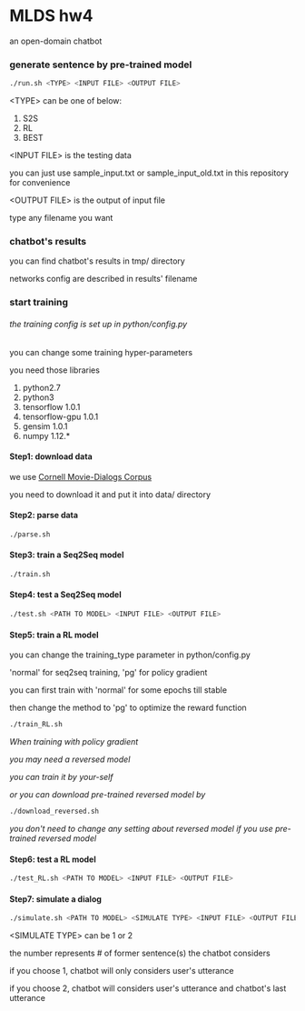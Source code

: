 # MLDS hw4
an open-domain chatbot

### generate sentence by pre-trained model
```bash
./run.sh <TYPE> <INPUT FILE> <OUTPUT FILE>
```
\<TYPE\> can be one of below:
1. S2S
2. RL
3. BEST

\<INPUT FILE\> is the testing data

you can just use sample_input.txt or sample_input_old.txt in this repository for convenience

\<OUTPUT FILE\> is the output of input file

type any filename you want

### chatbot's results
you can find chatbot's results in tmp/ directory

networks config are described in results' filename

### start training
###### the training config is set up in python/config.py

you can change some training hyper-parameters

you need those libraries
1. python2.7
2. python3
3. tensorflow 1.0.1
4. tensorflow-gpu 1.0.1
5. gensim 1.0.1
6. numpy 1.12.*

#### Step1: download data
we use [Cornell Movie-Dialogs Corpus](https://www.cs.cornell.edu/~cristian/Cornell_Movie-Dialogs_Corpus.html)

you need to download it and put it into data/ directory

#### Step2: parse data
```bash
./parse.sh
```

#### Step3: train a Seq2Seq model
```bash
./train.sh
```

#### Step4: test a Seq2Seq model
```bash
./test.sh <PATH TO MODEL> <INPUT FILE> <OUTPUT FILE>
```

#### Step5: train a RL model
you can change the training_type parameter in python/config.py

'normal' for seq2seq training, 'pg' for policy gradient

you can first train with 'normal' for some epochs till stable

then change the method to 'pg' to optimize the reward function

```bash
./train_RL.sh
```

*When training with policy gradient*

*you may need a reversed model*

*you can train it by your-self*

*or you can download pre-trained reversed model by*
```bash
./download_reversed.sh
```
*you don't need to change any setting about reversed model if you use pre-trained reversed model*

#### Step6: test a RL model
```bash
./test_RL.sh <PATH TO MODEL> <INPUT FILE> <OUTPUT FILE>
```

#### Step7: simulate a dialog
```bash
./simulate.sh <PATH TO MODEL> <SIMULATE TYPE> <INPUT FILE> <OUTPUT FILE>
```
\<SIMULATE TYPE\> can be 1 or 2

the number represents # of former sentence(s) the chatbot considers

if you choose 1, chatbot will only considers user's utterance

if you choose 2, chatbot will considers user's utterance and chatbot's last utterance
